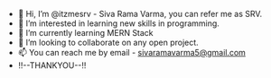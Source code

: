 - 👋 Hi, I’m @itzmesrv - Siva Rama Varma, you can refer me as SRV.
- 👀 I’m interested in learning new skills in programming.
- 🌱 I’m currently learning MERN Stack
- 💞️ I’m looking to collaborate on any open project.
- 📫 You can reach me by email - sivaramavarma5@gmail.com
- !!--THANKYOU--!!

<!---
itzmesrv/itzmesrv is a ✨ special ✨ repository because its `README.md` (this file) appears on your GitHub profile.
You can click the Preview link to take a look at your changes.
--->
